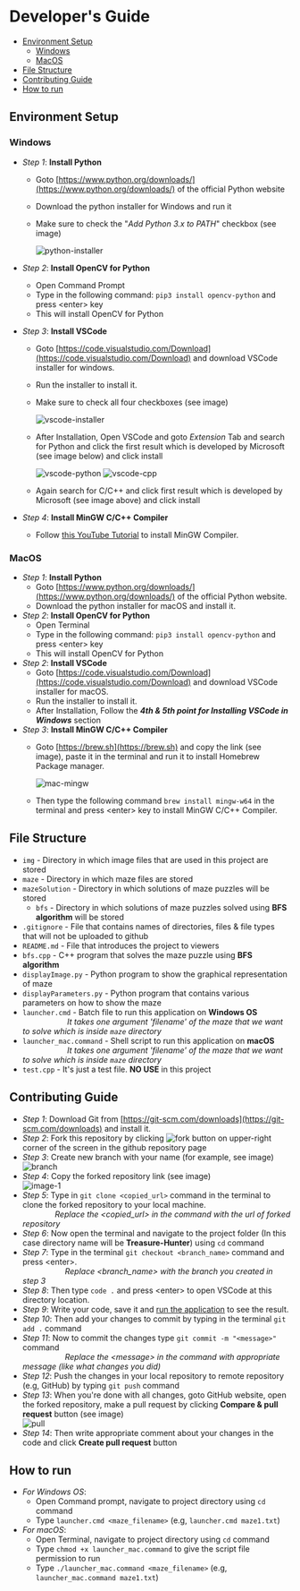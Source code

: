 # Developer's Guide

- [Environment Setup](#environment-setup)
    - [Windows](#Windows)
    - [MacOS](#MacOS)
- [File Structure](#file-structure)
- [Contributing Guide](#contributing-guide)
- [How to run](#how-to-run)

## Environment Setup
### Windows

- _Step 1_:  **Install Python**
    - Goto [https://www.python.org/downloads/](https://www.python.org/downloads/) of the official Python website
    - Download the python installer for Windows and run it
    - Make sure to check the "_Add Python 3.x to PATH_" checkbox (see image)
      
      <img src="https://i.ibb.co/THkmfVP/python-installer.png" alt="python-installer" border="0">
      
- _Step 2_: **Install OpenCV for Python**
    - Open Command Prompt
    - Type in the following command: ``` pip3 install opencv-python ``` and press \<enter\> key
    - This will install OpenCV for Python
- _Step 3_: **Install VSCode**
    - Goto [https://code.visualstudio.com/Download](https://code.visualstudio.com/Download) and download VSCode installer for windows.
    - Run the installer to install it.
    - Make sure to check all four checkboxes (see image)

      <img src="https://i.ibb.co/qkTVTbc/vscode-installer.png" alt="vscode-installer" border="0">
    - After Installation, Open VSCode and goto *Extension* Tab and search for Python and click the first result which is developed by Microsoft (see image below) and click install
    
        <img src="https://i.ibb.co/9yZDK6b/vscode-python.png" alt="vscode-python" border="0">
        <img src="https://i.ibb.co/4R8X7G3/vscode-cpp.png" alt="vscode-cpp" border="0">
     
    - Again search for C/C++ and click first result which is developed by Microsoft (see image above) and click install
- _Step 4_: **Install MinGW C/C++ Compiler**
    - Follow [this YouTube Tutorial](https://www.youtube.com/watch?v=sXW2VLrQ3Bs) to install MinGW Compiler.


### MacOS

- _Step 1_: **Install Python**
    - Goto [https://www.python.org/downloads/](https://www.python.org/downloads/) of the official Python website.
    - Download the python installer for macOS and install it.
- _Step 2_: **Install OpenCV for Python**
    - Open Terminal
    - Type in the following command: ``` pip3 install opencv-python ``` and press \<enter\> key
    - This will install OpenCV for Python
- _Step 2_: **Install VSCode**
    - Goto [https://code.visualstudio.com/Download](https://code.visualstudio.com/Download) and download VSCode installer for macOS.
    - Run the installer to install it.
    - After Installation, Follow the ***4th & 5th point for Installing VSCode in Windows*** section
- _Step 3_: **Install MinGW C/C++ Compiler**
    - Goto [https://brew.sh](https://brew.sh) and copy the link (see image), paste it in the terminal and run it to install Homebrew Package manager.
    
      <img src="https://i.ibb.co/jHC8xCz/mac-mingw.png" alt="mac-mingw" border="0">
      
    - Then type the following command ```brew install mingw-w64``` in the terminal and press \<enter\> key to install MinGW C/C++ Compiler.



## File Structure

   - `img` - Directory in which image files that are used in this project are stored
   - `maze` - Directory in which maze files are stored
   - `mazeSolution` - Directory in which solutions of maze puzzles will be stored
        - `bfs` - Directory in which solutions of maze puzzles solved using **BFS algorithm** will be stored
   - `.gitignore` - File that contains names of directories, files & file types that will not be uploaded to github
   - `README.md` - File that introduces the project to viewers
   - `bfs.cpp` - C++ program that solves the maze puzzle using **BFS algorithm**
   - `displayImage.py` - Python program to show the graphical representation of maze
   - `displayParameters.py` - Python program that contains various parameters on how to show the maze
   - `launcher.cmd` - Batch file to run this application on **Windows OS**<br/>
        &nbsp;&nbsp;&nbsp;&nbsp;&nbsp;&emsp;&emsp;&emsp;&emsp; _It takes one argument 'filename' of the maze that we want to solve which is inside ```maze``` directory_
   - `launcher_mac.command` - Shell script to run this application on **macOS**<br/>
        &nbsp;&nbsp;&nbsp;&nbsp;&nbsp;&emsp;&emsp;&emsp;&emsp; _It takes one argument 'filename' of the maze that we want to solve which is inside ```maze``` directory_
   - `test.cpp` - It's just a test file. **NO USE**  in this project


## Contributing Guide

   - _Step 1_: Download Git from [https://git-scm.com/downloads](https://git-scm.com/downloads) and install it.
   - _Step 2_: Fork this repository by clicking <img src="https://i.ibb.co/PD6HY9s/fork.png" alt="fork" border="0"> button on upper-right corner of the screen in the github repository page
   - _Step 3_: Create new branch with your name (for example, see image)<br/>
        <img src="https://i.ibb.co/yW9NcJB/branch.png" alt="branch" border="0">
   - _Step 4_: Copy the forked repository link (see image)<br/>
        <img src="https://i.ibb.co/85xZTGb/image-1.png" alt="image-1" border="0">
   - _Step 5_: Type in ```git clone <copied_url>``` command in the terminal to clone the forked repository to your local machine.<br/>
        &nbsp;&nbsp;&nbsp;&emsp;&emsp;&emsp; _Replace the <copied_url> in the command with the url of forked repository_
   - _Step 6_: Now open the terminal and navigate to the project folder (In this case directory name will be **Treasure-Hunter**) using `cd` command
   - _Step 7_: Type in the terminal `git checkout <branch_name>` command and press \<enter\>.<br/>
            &nbsp;&nbsp;&nbsp;&nbsp;&emsp;&emsp;&emsp;&emsp; _Replace <branch_name> with the branch you created in step 3_
   - _Step 8_: Then type `code .` and press \<enter\> to open VSCode at this directory location.
   - _Step 9_: Write your code, save it and [run the application](#how-to-run) to see the result.
   - _Step 10_: Then add your changes to commit by typing in the terminal `git add .` command
   - _Step 11_: Now to commit the changes type `git commit -m "<message>"` command<br/>
            &nbsp;&nbsp;&nbsp;&nbsp;&emsp;&emsp;&emsp;&emsp; _Replace the \<message\> in the command with appropriate message (like what changes you did)_
   - _Step 12_: Push the changes in your local repository to remote repository (e.g, GitHub) by typing `git push` command
   - _Step 13_: When you're done with all changes, goto GitHub website, open the forked repository, make a pull request by clicking **Compare & pull request** button (see image)<br/><img src="https://i.ibb.co/JF0m5Jx/pull.png" alt="pull" border="0">
   - _Step 14_: Then write appropriate comment about your changes in the code and click **Create pull request** button


## How to run

   - _For Windows OS_: 
        - Open Command prompt, navigate to project directory using `cd` command
        - Type `launcher.cmd <maze_filename>` (e.g, `launcher.cmd maze1.txt`)
   - _For macOS_: 
        - Open Terminal, navigate to project directory using `cd` command
        - Type `chmod +x launcher_mac.command` to give the script file permission to run
        - Type `./launcher_mac.command <maze_filename>` (e.g, `launcher_mac.command maze1.txt`)
